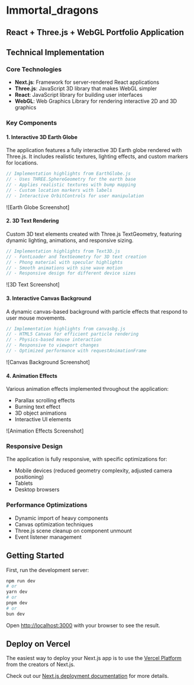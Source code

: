 # Immortal_dragons

## React + Three.js + WebGL Portfolio Application

## Technical Implementation

### Core Technologies

- **Next.js**: Framework for server-rendered React applications
- **Three.js**: JavaScript 3D library that makes WebGL simpler
- **React**: JavaScript library for building user interfaces
- **WebGL**: Web Graphics Library for rendering interactive 2D and 3D graphics

### Key Components

#### 1. Interactive 3D Earth Globe

The application features a fully interactive 3D Earth globe rendered with Three.js. It includes realistic textures, lighting effects, and custom markers for locations.

```javascript
// Implementation highlights from EarthGlobe.js
// - Uses THREE.SphereGeometry for the earth base
// - Applies realistic textures with bump mapping
// - Custom location markers with labels
// - Interactive OrbitControls for user manipulation
```

![Earth Globe Screenshot]

<!-- Screenshot placeholder - Earth Globe component -->

#### 2. 3D Text Rendering

Custom 3D text elements created with Three.js TextGeometry, featuring dynamic lighting, animations, and responsive sizing.

```javascript
// Implementation highlights from Text3D.js
// - FontLoader and TextGeometry for 3D text creation
// - Phong material with specular highlights
// - Smooth animations with sine wave motion
// - Responsive design for different device sizes
```

![3D Text Screenshot]

<!-- Screenshot placeholder - 3D Text component -->

#### 3. Interactive Canvas Background

A dynamic canvas-based background with particle effects that respond to user mouse movements.

```javascript
// Implementation highlights from canvasbg.js
// - HTML5 Canvas for efficient particle rendering
// - Physics-based mouse interaction
// - Responsive to viewport changes
// - Optimized performance with requestAnimationFrame
```

![Canvas Background Screenshot]

<!-- Screenshot placeholder - Canvas background -->

#### 4. Animation Effects

Various animation effects implemented throughout the application:

- Parallax scrolling effects
- Burning text effect
- 3D object animations
- Interactive UI elements

![Animation Effects Screenshot]

<!-- Screenshot placeholder - Animation effects -->

### Responsive Design

The application is fully responsive, with specific optimizations for:

- Mobile devices (reduced geometry complexity, adjusted camera positioning)
- Tablets
- Desktop browsers

### Performance Optimizations

- Dynamic import of heavy components
- Canvas optimization techniques
- Three.js scene cleanup on component unmount
- Event listener management

## Getting Started

First, run the development server:

```bash
npm run dev
# or
yarn dev
# or
pnpm dev
# or
bun dev
```

Open [http://localhost:3000](http://localhost:3000) with your browser to see the result.

## Deploy on Vercel

The easiest way to deploy your Next.js app is to use the [Vercel Platform](https://vercel.com/new?utm_medium=default-template&filter=next.js&utm_source=create-next-app&utm_campaign=create-next-app-readme) from the creators of Next.js.

Check out our [Next.js deployment documentation](https://nextjs.org/docs/app/building-your-application/deploying) for more details.
